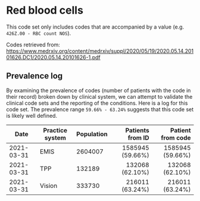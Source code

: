 # Red blood cells

This code set only includes codes that are accompanied by a value (e.g. `426Z.00 - RBC count NOS`).

Codes retrieved from: https://www.medrxiv.org/content/medrxiv/suppl/2020/05/19/2020.05.14.20101626.DC1/2020.05.14.20101626-1.pdf

## Prevalence log

By examining the prevalence of codes (number of patients with the code in their record) broken down by clinical system, we can attempt to validate the clinical code sets and the reporting of the conditions. Here is a log for this code set. The prevalence range `59.66% - 63.24%` suggests that this code set is likely well defined.

| Date       | Practice system | Population | Patients from ID | Patient from code |
| ---------- | --------------- | ---------- | ---------------: | ----------------: |
| 2021-03-31 | EMIS            | 2604007    | 1585945 (59.66%) |  1585945 (59.66%) |
| 2021-03-31 | TPP             | 132189     |  132068 (62.10%) |   132068 (62.10%) |
| 2021-03-31 | Vision          | 333730     |  216011 (63.24%) |   216011 (63.24%) |

